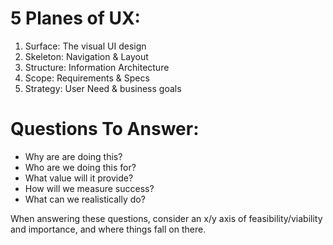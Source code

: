 # 5 Planes of UX:

1) Surface: The visual UI design
2) Skeleton: Navigation & Layout
3) Structure: Information Architecture
4) Scope: Requirements & Specs
5) Strategy: User Need & business goals

# Questions To Answer:

- Why are are doing this?
- Who are we doing this for?
- What value will it provide?
- How will we measure success?
- What can we realistically do?

When answering these questions, consider an x/y axis of feasibility/viability and importance, and where things fall on there.

